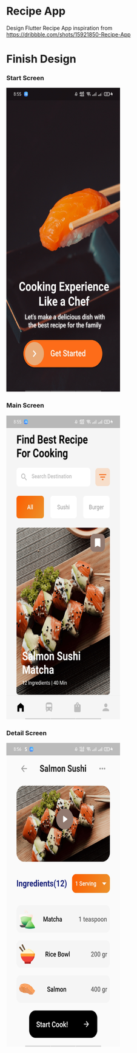 # Recipe App

Design Flutter Recipe App inspiration from https://dribbble.com/shots/15921850-Recipe-App 

# Finish Design
### Start Screen ###
<img src = "https://github.com/aisyahnadhira/flutter_recipe_app/blob/master/assets/images/finish/finish1.jpg" height= "800" width= "300">

### Main Screen ###
<img src = "https://github.com/aisyahnadhira/flutter_recipe_app/blob/master/assets/images/finish/finish2.jpg" height= "800" width= "300">

### Detail Screen ###
<img src = "https://github.com/aisyahnadhira/flutter_recipe_app/blob/master/assets/images/finish/finish3.jpg" height= "800" width= "300">